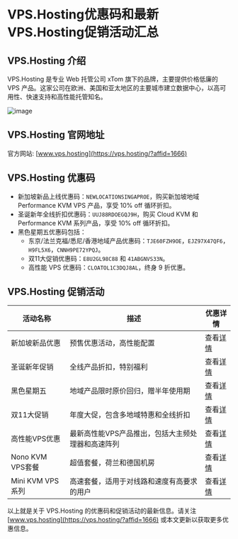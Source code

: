 # VPS.Hosting优惠码和最新VPS.Hosting促销活动汇总

## VPS.Hosting 介绍

VPS.Hosting 是专业 Web 托管公司 xTom 旗下的品牌，主要提供价格低廉的 VPS 产品。这家公司在欧洲、美国和亚太地区的主要城市建立数据中心，以高可用性、快速支持和高性能托管知名。

![image](https://github.com/kfqir283/vps/assets/157659742/5efa80ce-ec14-4bba-ae7b-fab1b772c7f8)

## VPS.Hosting 官网地址

官方网站: [www.vps.hosting](https://vps.hosting/?affid=1666)

## VPS.Hosting 优惠码

- 新加坡新品上线优惠码：`NEWLOCATIONSINGAPROE`，购买新加坡地域 Performance KVM VPS 产品，享受 10% off 循环折扣。
- 圣诞新年全线折扣优惠码：`UUJ88RDOEGQJ9H`，购买 Cloud KVM 和 Performance KVM 系列产品，享受 10% off 循环折扣。
- 黑色星期五优惠码包括：
  - 东京/法兰克福/悉尼/香港地域产品优惠码：`TJE60FZH9OE`，`EJZ97X47QF6`，`H9FL5X6`，`CNNH9PE72YPQJ`。
  - 双11大促销优惠码：`E8U2GL98C88` 和 `41ABGNVS33N`。
  - 高性能 VPS 优惠码：`CLOATOL1C3DQJ8AL`，终身 9 折优惠。
  
## VPS.Hosting 促销活动

| 活动名称 | 描述 | 优惠详情 |
| --- | --- | --- |
| 新加坡新品优惠 | 预售优惠活动，高性能配置 | 查看[详情](https://vps.hosting/?affid=1666) |
| 圣诞新年促销 | 全线产品折扣，特别福利 | 查看[详情](https://vps.hosting/?affid=1666) |
| 黑色星期五 | 地域产品限时原价回归，赠半年使用期 | 查看[详情](https://vps.hosting/?affid=1666) |
| 双11大促销 | 年度大促，包含多地域特惠和全线折扣 | 查看[详情](https://vps.hosting/?affid=1666) |
| 高性能VPS优惠 | 最新高性能VPS产品推出，包括大主频处理器和高速阵列 | 查看[详情](https://vps.hosting/?cmd=cart&action=add&affid=1666&id=209) |
| Nono KVM VPS套餐 | 超值套餐，荷兰和德国机房 | 查看[详情](https://vps.hosting/?affid=1666) |
| Mini KVM VPS系列 | 高速套餐，适用于对线路和速度有高要求的用户 | 查看[详情](https://vps.hosting/?affid=1666) |

以上就是关于 VPS.Hosting 的优惠码和促销活动的最新信息。请关注 [www.vps.hosting](https://vps.hosting/?affid=1666) 或本文更新以获取更多优惠信息。
